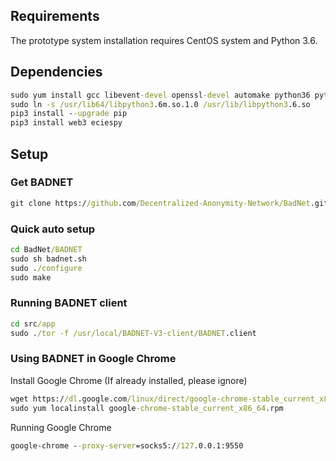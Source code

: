 ## Requirements
The prototype system installation requires CentOS system and Python 3.6.

## Dependencies
```bat
sudo yum install gcc libevent-devel openssl-devel automake python36 python36-devel -y
sudo ln -s /usr/lib64/libpython3.6m.so.1.0 /usr/lib/libpython3.6.so
pip3 install --upgrade pip
pip3 install web3 eciespy
```

## Setup
### Get BADNET
```bat
git clone https://github.com/Decentralized-Anonymity-Network/BadNet.git
```

### Quick auto setup
```bat
cd BadNet/BADNET
sudo sh badnet.sh
sudo ./configure
sudo make
```

### Running BADNET client
```bat
cd src/app
sudo ./tor -f /usr/local/BADNET-V3-client/BADNET.client
```

### Using BADNET in Google Chrome
Install Google Chrome (If already installed, please ignore)
```bat
wget https://dl.google.com/linux/direct/google-chrome-stable_current_x86_64.rpm
sudo yum localinstall google-chrome-stable_current_x86_64.rpm
```

Running Google Chrome
```bat
google-chrome --proxy-server=socks5://127.0.0.1:9550
```
